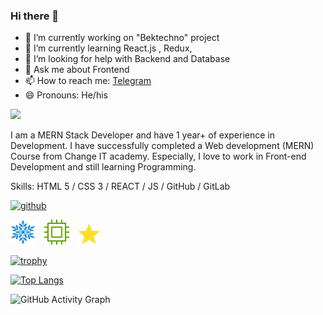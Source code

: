 ### Hi there 👋

- 🔭 I’m currently working on "Bektechno" project
- 🌱 I’m currently learning React.js , Redux, 
- 🤔 I’m looking for help with Backend and Database
- 💬 Ask me about Frontend
- 📫 How to reach me:  [Telegram](https://t.me/UMirafzal)
- 😄 Pronouns: He/his

<img src="https://github-readme-stats.vercel.app/api?username=mirafzal1307&&show_icons=true&title_color=ffffff&icon_color=bb2acf&text_color=daf7dc&bg_color=151515" >


I am a MERN Stack Developer and have 1 year+ of experience in  Development. I have successfully completed a Web development (MERN) Course from Change IT academy. Especially, I love to work in Front-end Development and still learning Programming.

Skills: HTML 5 / CSS 3 / REACT / JS / GitHub / GitLab



[<img src='https://cdn.jsdelivr.net/npm/simple-icons@3.0.1/icons/github.svg' alt='github' height='40'>](https://github.com/mirafzal1307)   

<a href='https://archiveprogram.github.com/'><img src='https://raw.githubusercontent.com/acervenky/animated-github-badges/master/assets/acbadge.gif' width='40' height='40'></a> <a href='https://docs.github.com/en/developers'><img src='https://raw.githubusercontent.com/acervenky/animated-github-badges/master/assets/devbadge.gif' width='40' height='40'></a> <a href='https://stars.github.com/'><img src='https://raw.githubusercontent.com/acervenky/animated-github-badges/master/assets/starbadge.gif' width='35' height='35'></a> 

[![trophy](https://github-profile-trophy.vercel.app/?username=mirafzal1307)](https://github.com/ryo-ma/github-profile-trophy)

[![Top Langs](https://github-readme-stats.vercel.app/api/top-langs/?username=mirafzal1307)](https://github.com/anuraghazra/github-readme-stats)

![GitHub Activity Graph](https://activity-graph.herokuapp.com/graph?username=mirafzal1307)  

<!-- ![Profile views](https://gpvc.arturio.dev/mirafzal1307)   -->
